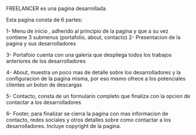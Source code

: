 FREELANCER es una pagina desarrollada 


Esta pagina consta de 6 partes:

1- Menu de inicio , adherido al principio de la pagina y que a su vez contiene 3 submenus (portafolio, about, contacto)
2- Presentacion de la pagina y sus desarrolladores 

3- Portafoio cuenta con una galeria que despliega todos los trabajos anteriores de los desarrolladores

4- About, muestra un poco mas de detalle sobre los desarrolladores y la configuracion de la pagina misma, por eso mismo ofrece a los potenciales clientes un boton de descargas 

5- Contacto, consta de un formulario completo que finaliza con la opcion de contactar a los desarrolladores

6- Footer, para finalizar se cierra la pagina con mas informacion de contacto, redes sociales y otros detalles sobre como contactar a los desarrolladores. Incluye copyright de la pagina. 





